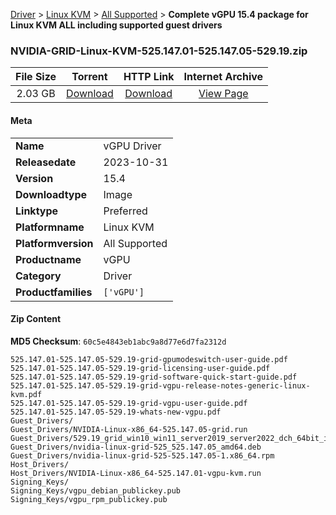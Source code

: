 
[Driver](/README.md)  >  [Linux KVM](/index/Driver/Linux_KVM.md)  >  [All Supported](/index/Driver/Linux_KVM/All_Supported.md)  >  **Complete vGPU 15.4 package for Linux KVM ALL including supported guest drivers**


### NVIDIA-GRID-Linux-KVM-525.147.01-525.147.05-529.19.zip

| **File Size** | **Torrent**  | **HTTP Link** | **Internet Archive** |
|:-------------:|:------------:|:-------------:|:--------------------:|
| 2.03 GB |  [Download](https://archive.org/download/nvgpu_NVIDIA-GRID-Linux-KVM-525.147.01-525.147.05-529.19.zip/nvgpu_NVIDIA-GRID-Linux-KVM-525.147.01-525.147.05-529.19.zip_archive.torrent)       | [Download](https://archive.org/compress/nvgpu_NVIDIA-GRID-Linux-KVM-525.147.01-525.147.05-529.19.zip) | [View Page](https://archive.org/details/nvgpu_NVIDIA-GRID-Linux-KVM-525.147.01-525.147.05-529.19.zip)       |

#### Meta

<table>
<tr><td><strong>Name</strong></td><td>vGPU Driver</td></tr>
<tr><td><strong>Releasedate</strong></td><td>2023-10-31</td></tr>
<tr><td><strong>Version</strong></td><td>15.4</td></tr>
<tr><td><strong>Downloadtype</strong></td><td>Image</td></tr>
<tr><td><strong>Linktype</strong></td><td>Preferred</td></tr>
<tr><td><strong>Platformname</strong></td><td>Linux KVM</td></tr>
<tr><td><strong>Platformversion</strong></td><td>All Supported</td></tr>
<tr><td><strong>Productname</strong></td><td>vGPU</td></tr>
<tr><td><strong>Category</strong></td><td>Driver</td></tr>
<tr><td><strong>Productfamilies</strong></td><td><code>['vGPU']</code></td></tr>
</table>

#### Zip Content

**MD5 Checksum**: `60c5e4843eb1abc9a8d77e6d7fa2312d`

```text
525.147.01-525.147.05-529.19-grid-gpumodeswitch-user-guide.pdf
525.147.01-525.147.05-529.19-grid-licensing-user-guide.pdf
525.147.01-525.147.05-529.19-grid-software-quick-start-guide.pdf
525.147.01-525.147.05-529.19-grid-vgpu-release-notes-generic-linux-kvm.pdf
525.147.01-525.147.05-529.19-grid-vgpu-user-guide.pdf
525.147.01-525.147.05-529.19-whats-new-vgpu.pdf
Guest_Drivers/
Guest_Drivers/NVIDIA-Linux-x86_64-525.147.05-grid.run
Guest_Drivers/529.19_grid_win10_win11_server2019_server2022_dch_64bit_international.exe
Guest_Drivers/nvidia-linux-grid-525_525.147.05_amd64.deb
Guest_Drivers/nvidia-linux-grid-525-525.147.05-1.x86_64.rpm
Host_Drivers/
Host_Drivers/NVIDIA-Linux-x86_64-525.147.01-vgpu-kvm.run
Signing_Keys/
Signing_Keys/vgpu_debian_publickey.pub
Signing_Keys/vgpu_rpm_publickey.pub
```